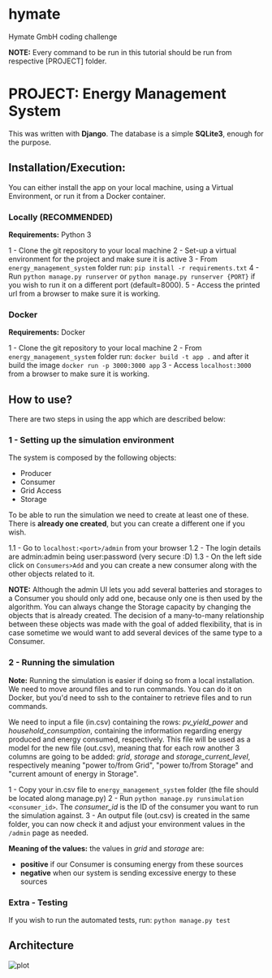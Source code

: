 # hymate
Hymate GmbH coding challenge

**NOTE:** Every command to be run in this tutorial should be run from respective [PROJECT] folder.

# PROJECT: Energy Management System
This was written with **Django**. The database is a simple **SQLite3**, enough for the purpose.

## Installation/Execution:
You can either install the app on your local machine, using a Virtual Environment, or run it from a Docker container.

### Locally (RECOMMENDED)

**Requirements:** Python 3

1 - Clone the git repository to your local machine
2 - Set-up a virtual environment for the project and make sure it is active
3 - From `energy_management_system` folder run:
`pip install -r requirements.txt`
4 - Run `python manage.py runserver` or `python manage.py runserver {PORT}` if you wish to run it on a different port (default=8000).
5 - Access the printed url from a browser to make sure it is working.


### Docker

**Requirements:** Docker

1 - Clone the git repository to your local machine
2 - From `energy_management_system` folder run:
`docker build -t app .` and after it build the image `docker run -p 3000:3000 app`
3 - Access `localhost:3000` from a browser to make sure it is working.


## How to use?

There are two steps in using the app which are described below:
### 1 - Setting up the simulation environment
The system is composed by the following objects:
- Producer
- Consumer
- Grid Access
- Storage

To be able to run the simulation we need to create at least one of these.
There is **already one created**, but you can create a different one if you wish.

1.1 - Go to `localhost:<port>/admin` from your browser
1.2 - The login details are admin:admin being user:password (very secure :D)
1.3 - On the left side click on `Consumers>Add` and you can create a new consumer along with the other objects related to it.

**NOTE:** Although the admin UI lets you add several batteries and storages to a Consumer you should only add one, 
because only one is then used by the algorithm. You can always change the Storage capacity by changing the objects that is already
created. The decision of a many-to-many relationship between these objects was made with the goal of added flexibility, that is
in case sometime we would want to add several devices of the same type to a Consumer.


### 2 - Running the simulation
**Note:** Running the simulation is easier if doing so from a local installation. We need to move around files and to run commands.
You can do it on Docker, but you'd need to ssh to the container to retrieve files and to run commands.

We need to input a file (in.csv) containing the rows: *pv_yield_power* and *household_consumption*, containing the information regarding energy produced and energy consumed, respectively. This file will be used as a model for the new file (out.csv), meaning that for each row another 3 columns are going to be added: *grid*, *storage* and *storage_current_level*, respectively meaning "power to/from Grid", "power to/from Storage" and "current amount of energy in Storage".

1 - Copy your in.csv file to `energy_management_system` folder (the file should be located along manage.py)
2 - Run `python manage.py runsimulation <consumer_id>`. The *consumer_id* is the ID of the consumer you want to run the simulation against.
3 - An output file (out.csv) is created in the same folder, you can now check it and adjust your environment values in the `/admin` page as needed.

**Meaning of the values:** the values in *grid* and *storage* are:
- **positive** if our Consumer is consuming energy from these sources
- **negative** when our system is sending excessive energy to these sources


### Extra - Testing
If you wish to run the automated tests, run: `python manage.py test`


## Architecture
![plot](./energy_management_system/docs/img.png)